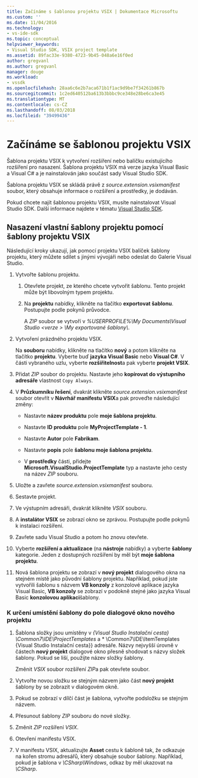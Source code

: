```yaml
---
title: Začínáme s šablonou projektu VSIX | Dokumentace Microsoftu
ms.custom: ''
ms.date: 11/04/2016
ms.technology:
- vs-ide-sdk
ms.topic: conceptual
helpviewer_keywords:
- Visual Studio SDK, VSIX project template
ms.assetid: 89fac33e-9380-4723-9b45-048a6e16f0ed
author: gregvanl
ms.author: gregvanl
manager: douge
ms.workload:
- vssdk
ms.openlocfilehash: 28aa6c6e2b7aca671b1f1ac9d9be7f34261b867b
ms.sourcegitcommit: 1c2ed640512ba613b3bbbc9ce348e28be6ca3e45
ms.translationtype: MT
ms.contentlocale: cs-CZ
ms.lasthandoff: 08/03/2018
ms.locfileid: "39499436"
---
```

# <a name="get-started-with-the-vsix-project-template"></a>Začínáme se šablonou projektu VSIX
Šablona projektu VSIX k vytvoření rozšíření nebo balíčku existujícího rozšíření pro nasazení. Šablona projektu VSIX má verze jazyka Visual Basic a Visual C# a je nainstalován jako součást sady Visual Studio SDK.  
  
 Šablona projektu VSIX se skládá právě z *source.extension.vsixmanifest* soubor, který obsahuje informace o rozšíření a prostředky, je dodáván.  
  
 Pokud chcete najít šablonou projektu VSIX, musíte nainstalovat Visual Studio SDK. Další informace najdete v tématu [Visual Studio SDK](../extensibility/visual-studio-sdk.md).  
  
## <a name="deploy-a-custom-project-template-using-the-vsix-project-template"></a>Nasazení vlastní šablony projektu pomocí šablony projektu VSIX  
 Následující kroky ukazují, jak pomocí projektu VSIX balíček šablony projektu, který můžete sdílet s jinými vývojáři nebo odeslat do Galerie Visual Studio.  
  
1.  Vytvořte šablonu projektu.  
  
    1.  Otevřete projekt, ze kterého chcete vytvořit šablonu. Tento projekt může být libovolným typem projektu.  
  
    2.  Na **projektu** nabídky, klikněte na tlačítko **exportovat šablonu**. Postupujte podle pokynů průvodce.  
  
         A *ZIP* soubor se vytvoří v *%USERPROFILE%\My Documents\Visual Studio \<verze > \My exportované šablony\\*.  
  
2.  Vytvoření prázdného projektu VSIX.  
  
     Na **souboru** nabídky, klikněte na tlačítko **nový** a potom klikněte na tlačítko **projektu**. Vyberte buď **jazyka Visual Basic** nebo **Visual C#**. V části vybraného uzlu, vyberte **rozšiřitelnost**a pak vyberte **projekt VSIX**.  
  
3.  Přidat *ZIP* soubor do projektu. Nastavte jeho **kopírovat do výstupního adresáře** vlastnost `Copy Always`.  
  
4.  V **Průzkumníku řešení**, dvakrát klikněte *source.extension.vsixmanifest* soubor otevřít v **Návrhář manifestu VSIX**a pak proveďte následující změny:  
  
    -   Nastavte **název produktu** pole **moje šablona projektu**.  
  
    -   Nastavte **ID produktu** pole **MyProjectTemplate - 1**.  
  
    -   Nastavte **Autor** pole **Fabrikam**.  
  
    -   Nastavte **popis** pole **šablonu moje šablona projektu**.  
  
    -   V **prostředky** části, přidejte **Microsoft.VisualStudio.ProjectTemplate** typ a nastavte jeho cesty na název *ZIP* souboru.  
  
5.  Uložte a zavřete *source.extension.vsixmanifest* souboru.  
  
6.  Sestavte projekt.  
  
7.  Ve výstupním adresáři, dvakrát klikněte *VSIX* souboru.  
  
8.  A **instalátor VSIX** se zobrazí okno se zprávou. Postupujte podle pokynů k instalaci rozšíření.  
  
9. Zavřete sadu Visual Studio a potom ho znovu otevřete.  
  
10. Vyberte **rozšíření a aktualizace** (na **nástroje** nabídky) a vyberte **šablony** kategorie. Jeden z dostupných rozšíření by měl být **moje šablona projektu**.  
  
11. Nová šablona projektu se zobrazí v **nový projekt** dialogového okna na stejném místě jako původní šablony projektu. Například, pokud jste vytvořili šablonu s názvem **VB konzoly** z konzolové aplikace jazyka Visual Basic, **VB konzoly** se zobrazí v podokně stejné jako jazyka Visual Basic **konzolovou aplikaci**šablony.  
  
### <a name="to-specify-the-location-of-the-template-in-the-new-project-dialog-box"></a>K určení umístění šablony do pole dialogové okno nového projektu  
  
1.  Šablona složky jsou umístěny v *{Visual Studio Instalační cesta} \Common7\IDE\ProjectTemplates* a * \Common7\IDE\ItemTemplates {Visual Studio Instalační cesta}} adresáře. Názvy nejvyšší úrovně v částech **nový projekt** dialogové okno přesně shodovat s názvy složek šablony. Pokud se liší, použijte název složky šablony.  
  
     Změnit *VSIX* soubor rozšíření *ZIP*a pak otevřete soubor.  
  
2.  Vytvořte novou složku se stejným názvem jako část **nový projekt** šablony by se zobrazit v dialogovém okně.  
  
3.  Pokud se zobrazí v dílčí část je šablona, vytvořte podsložku se stejným názvem.  
  
4.  Přesunout šablony *ZIP* souboru do nové složky.  
  
5.  Změnit *ZIP* rozšíření *VSIX*.  
  
6.  Otevření manifestu VSIX.  
  
7.  V manifestu VSIX, aktualizujte **Asset** cestu k šabloně tak, že odkazuje na kořen stromu adresářů, který obsahuje soubor šablony. Například, pokud je šablona v *\CSharp\Windows*, odkaz by měl ukazovat na *\CSharp*.